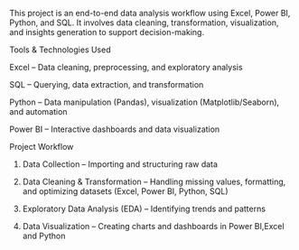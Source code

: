 This project is an end-to-end data analysis workflow using Excel, Power BI, Python, and SQL. It involves data cleaning, transformation, visualization, and insights generation to support decision-making.

Tools & Technologies Used

Excel – Data cleaning, preprocessing, and exploratory analysis

SQL – Querying, data extraction, and transformation

Python – Data manipulation (Pandas), visualization (Matplotlib/Seaborn), and automation

Power BI – Interactive dashboards and data visualization


Project Workflow

1. Data Collection – Importing and structuring raw data


2. Data Cleaning & Transformation – Handling missing values, formatting, and optimizing datasets (Excel, Power BI, Python, SQL)


3. Exploratory Data Analysis (EDA) – Identifying trends and patterns


4. Data Visualization – Creating charts and dashboards in Power BI,Excel and Python
